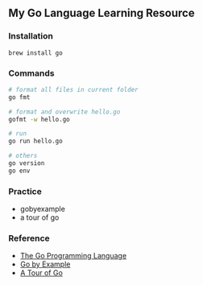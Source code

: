 ## My Go Language Learning Resource

### Installation

```
brew install go
```

### Commands

```sh
# format all files in current folder
go fmt

# format and overwrite hello.go
gofmt -w hello.go

# run
go run hello.go

# others
go version
go env
```

### Practice
- gobyexample
- a tour of go

### Reference
- [The Go Programming Language](https://golang.org/)
- [Go by Example](https://gobyexample.com/)
- [A Tour of Go](https://tour.golang.org/welcome/1)

